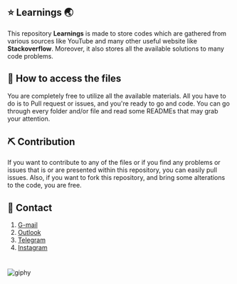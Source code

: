 ## ⭐️ Learnings 🌏
This repository **Learnings** is made to store codes which are gathered from various sources like YouTube and many other useful website like **Stackoverflow**. Moreover, it also stores all the available solutions to many code problems.

## 📑 How to access the files
You are completely free to utilize all the available materials. All you have to do is to Pull request or issues, and you're ready to go and code. You can go through every folder and/or file and read some READMEs that may grab your attention.

## ⛏ Contribution
If you want to contribute to any of the files or if you find any problems or issues that is or are presented within this repository, you can easily pull issues. Also, if you want to fork this repository, and bring some alterations to the code, you are free.

## 📧 Contact
1. [G-mail](1xedera@gmail.com)
2. [Outlook](umerovm@hotmail.com)
3. [Telegram](https://www.t.me/astromerov)
4. [Instagram](https://www.instagram.com/astromerov)

#
![giphy](https://github.com/astromerov/Learnings/assets/96944796/f444f57b-5d11-41a1-89d2-8c11640e6a85)
